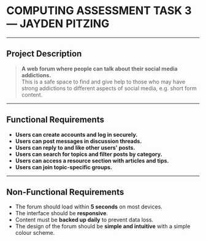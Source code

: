# COMPUTING ASSESSMENT TASK 3 — JAYDEN PITZING

---

## Project Description

> **A web forum where people can talk about their social media addictions.**  
> This is a safe space to find and give help to those who may have strong addictions to different aspects of social media, e.g. short form content.

---

## Functional Requirements

- **Users can create accounts and log in securely.**
- **Users can post messages in discussion threads.**
- **Users can reply to and like other users' posts.**
- **Users can search for topics and filter posts by category.**
- **Users can access a resource section with articles and tips.**
- **Users can join topic-specific groups.**

---

## Non-Functional Requirements

- The forum should load within **5 seconds** on most devices.
- The interface should be **responsive**.
- Content must be **backed up daily** to prevent data loss.
- The design of the forum should be **simple and intuitive** with a simple colour scheme.